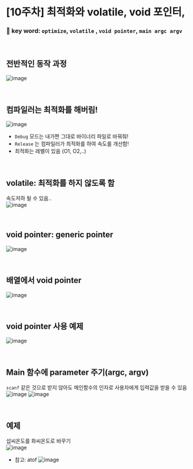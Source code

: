 # [10주차] 최적화와 volatile, void 포인터, 


### 🔑 key word: `optimize`,  `volatile` , `void pointer`, `main argc argv`

<br>  

## 전반적인 동작 과정  
![image](https://user-images.githubusercontent.com/61939286/139913695-641fed97-db95-4355-9c7d-6c3bd20af961.png)

<br>  

## 컴파일러는 최적화를 해버림!  
![image](https://user-images.githubusercontent.com/61939286/139913794-910ec631-b00c-4dde-bdcf-6e005f22075b.png)

- `Debug` 모드는 내가짠 그대로 바이너리 파일로 바꿔줘!
- `Release` 는 컴파일러가 최적화를 하여 속도를 개선함!
- 최적화는 레벨이 있음 (O1, O2,..)  

<br>  

## volatile: 최적화를 하지 않도록 함  
속도저하 될 수 있음..  
![image](https://user-images.githubusercontent.com/61939286/139917524-f6ce3823-c52c-4694-a0b6-ed5e7ce8cc04.png)
 
<br>  

## void pointer: generic pointer   
![image](https://user-images.githubusercontent.com/61939286/139919223-8eaa4be7-aba4-4835-b3d6-41de24f6298c.png)

<br>  

## 배열에서 void pointer
![image](https://user-images.githubusercontent.com/61939286/139919670-d7fd25f8-e855-4613-8333-1a4bf65940db.png)

<br>  

## void pointer 사용 예제  
![image](https://user-images.githubusercontent.com/61939286/139920683-f057a29b-ea06-46a5-aa9b-c09f1cb45c15.png)

<br>  

## Main 함수에 parameter 주기(argc, argv)  
`scanf` 같은 것으로 받지 않아도 메인함수의 인자로 사용자에게 입력값을 받을 수 있음
![image](https://user-images.githubusercontent.com/61939286/139922413-b45010e8-c67d-4ca1-b806-898b74693177.png)
![image](https://user-images.githubusercontent.com/61939286/139922471-46eb06b0-c021-481d-bc24-332842d76cfe.png)

<br>  

## 예제
섭씨온도를 화씨온도로 바꾸기  
![image](https://user-images.githubusercontent.com/61939286/139922923-047fd577-0ad9-4148-b81a-5b7b37bf2555.png)

- 참고: atof
   ![image](https://user-images.githubusercontent.com/61939286/139922679-f50b6784-bd3c-4729-af1d-3aebb14799a6.png)


